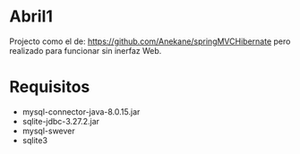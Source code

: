 # Abril1
Projecto como el de: https://github.com/Anekane/springMVCHibernate pero realizado para funcionar sin inerfaz Web.

# Requisitos
 - mysql-connector-java-8.0.15.jar
 - sqlite-jdbc-3.27.2.jar
 - mysql-swever
 - sqlite3
